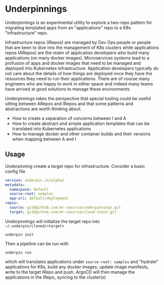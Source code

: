 # Underpinnings

Underpinnings is an experimental utility to explore a two-repo pattern for migrating templated apps from an "applications" repo to a K8s "infrastructure" repo.

Infrastructure repos (IRepos) are managed by Dev Ops people or people that are keen to dive into the management of K8s clusters while applications repos (ARepos) are the realm of application developers who build many applications (on many docker images).
Microservices systems lead to a profusion of apps and docker images that need to be managed and deployed into Kubernetes infrastructure. Application developers typically do not care about the details of how things are deployed once they have the resources they need to run their applications.
There are of course many engineers who are happy to work in either space and indeed many teams have arrived at good solutions to manage these environments.


Underpinnings takes the perspective that special tooling could be useful sitting between ARepos and IRepos and that some patterns and abstractions are worth thinking about. 
- How to create a separation of concerns between I and A
- How to create abstract and simple application templates that can be translated into Kubernetes applications
- How to manage docker and other container builds and their versions when mapping between A and I

## Usage

Underpinning create a target repo for infrastructure. Consider a basic config file

```yaml
version: underpin.io/alpha1
metadata:
  namespace: default
  source-root: samples
  app-uri: default/deployment
repos:
  source: git@github.com:mr-saoirse/underpinnings.git
  target: git@github.com:mr-saoirse/cloud-stack.git

```

Underpinnings will initialize the target repo into `~/.underpin/cloned/<target>`

```
underpin init
```

Then a pipeline can be run with

```
underpin run
```

which will translates applications under  `source-root: samples` and "hydrate" applications for K8s, build any docker images, update image manifests, write to the target IRepo and push. ArgoCD will then manage the applications in the IRepo, syncing to the cluster(s)





